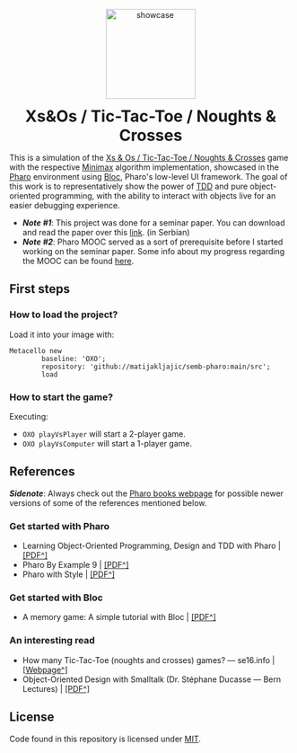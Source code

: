 <p align="center">
  <img style="width: 160px;" src="https://raw.githubusercontent.com/matijakljajic/semb-pharo/main/res/showcase.gif" alt="showcase">
  <h1 align="center" style="margin: 0 auto 0 auto;">Xs&Os / Tic-Tac-Toe / Noughts & Crosses</h1>
</p>

This is a simulation of the [Xs & Os / Tic-Tac-Toe / Noughts & Crosses](https://en.wikipedia.org/wiki/Tic-tac-toe) game with the respective [Minimax](https://en.wikipedia.org/wiki/Minimax) algorithm implementation, showcased in the [Pharo](https://pharo.org/) environment using [Bloc](https://github.com/pharo-graphics/Bloc), Pharo's low-level UI framework. The goal of this work is to representatively show the power of [TDD](https://en.wikipedia.org/wiki/Test-driven_development) and pure object-oriented programming, with the ability to interact with objects live for an easier debugging experience.

- ___Note #1___: This project was done for a seminar paper. You can download and read the paper over this [link](https://github.com/matijakljajic/semb-pharo/blob/main/res/Implementacija%20igre%20sa%20nultom%20sumom%20i%20minimaks%20algoritma%20u%20Pharo%20okru%C5%BEenju.pdf). (in Serbian)
- ___Note #2___: Pharo MOOC served as a sort of prerequisite before I started working on the seminar paper. Some info about my progress regarding the MOOC can be found [here](https://github.com/matijakljajic/semb-pharo/tree/extra).

## First steps

### How to load the project?

Load it into your image with:
```Smalltalk
Metacello new
        baseline: 'OXO';
        repository: 'github://matijakljajic/semb-pharo:main/src';
        load
```

### How to start the game?

Executing: 
- `OXO playVsPlayer` will start a 2-player game.
- `OXO playVsComputer` will start a 1-player game.

## References

___Sidenote___: Always check out the [Pharo books webpage](https://books.pharo.org/) for possible newer versions of some of the references mentioned below.

### Get started with Pharo

- Learning Object-Oriented Programming, Design and TDD with Pharo | [[PDF^]](https://files.pharo.org/books-pdfs/learning-oop/2018-04-01-LearningOOP.pdf)
- Pharo By Example 9 | [[PDF^]](https://books.pharo.org/pharo-by-example9/pdf/2022-03-26-index.pdf)
- Pharo with Style | [[PDF^]](https://books.pharo.org/booklet-WithStyle/pdf/WithStyle.pdf)

### Get started with Bloc

- A memory game: A simple tutorial with Bloc | [[PDF^]](https://books.pharo.org/booklet-ASimpleMemoryGameInBloc/2024-06-05-ASimpleBlocTutorial.pdf)

### An interesting read

- How many Tic-Tac-Toe (noughts and crosses) games? — se16.info | [[Webpage^]](http://www.se16.info/hgb/tictactoe.htm)
- Object-Oriented Design with Smalltalk (Dr. Stéphane Ducasse — Bern Lectures) | [[PDF^]](https://scg.unibe.ch/archive/lectures/DucasseLectures/Duca00y1SmalltalkLectures.pdf)

## License

Code found in this repository is licensed under [MIT](https://raw.githubusercontent.com/matijakljajic/semb-pharo/main/LICENSE).
